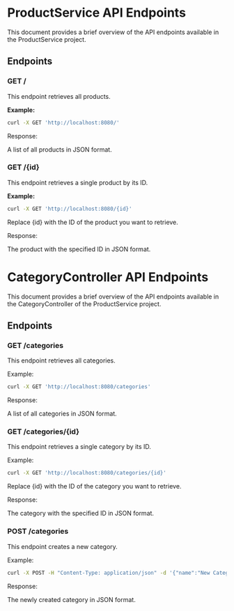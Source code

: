 # ProductService API Endpoints

This document provides a brief overview of the API endpoints available in the ProductService project.

## Endpoints

### GET /

This endpoint retrieves all products.

**Example:**

```bash
curl -X GET 'http://localhost:8080/'
```

Response:

A list of all products in JSON format.

### GET /{id}
This endpoint retrieves a single product by its ID.

**Example:**
```bash
curl -X GET 'http://localhost:8080/{id}'
```
Replace {id} with the ID of the product you want to retrieve.

Response:

The product with the specified ID in JSON format.

# CategoryController API Endpoints
This document provides a brief overview of the API endpoints available in the CategoryController of the ProductService project.

## Endpoints
### GET /categories
This endpoint retrieves all categories.

Example:
```bash
curl -X GET 'http://localhost:8080/categories'
```

Response:

A list of all categories in JSON format.

### GET /categories/{id}
This endpoint retrieves a single category by its ID.

Example:
```bash
curl -X GET 'http://localhost:8080/categories/{id}'
```

Replace {id} with the ID of the category you want to retrieve.

Response:

The category with the specified ID in JSON format.

### POST /categories
This endpoint creates a new category.

Example:
```bash
curl -X POST -H "Content-Type: application/json" -d '{"name":"New Category"}' 'http://localhost:8080/categories'
```

Response:

The newly created category in JSON format.